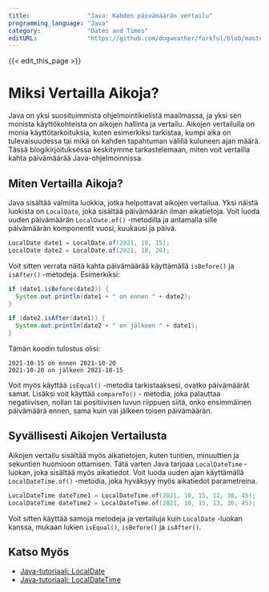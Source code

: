 ```yaml
---
title:                "Java: Kahden päivämäärän vertailu"
programming_language: "Java"
category:             "Dates and Times"
editURL:              "https://github.com/dogweather/forkful/blob/master/content/fi/java/comparing-two-dates.md"
---
```


{{< edit_this_page >}}

# Miksi Vertailla Aikoja?

Java on yksi suosituimmista ohjelmointikielistä maailmassa, ja yksi sen monista käyttökohteista on aikojen hallinta ja vertailu. Aikojen vertailulla on monia käyttötarkoituksia, kuten esimerkiksi tarkistaa, kumpi aika on tulevaisuudessa tai mikä on kahden tapahtuman välillä kuluneen ajan määrä. Tässä blogikirjoituksessa keskitymme tarkastelemaan, miten voit vertailla kahta päivämäärää Java-ohjelmoinnissa.

## Miten Vertailla Aikoja?

Java sisältää valmiita luokkia, jotka helpottavat aikojen vertailua. Yksi näistä luokista on `LocalDate`, joka sisältää päivämäärän ilman aikatietoja. Voit luoda uuden päivämäärän `LocalDate.of()` -metodilla ja antamalla sille päivämäärän komponentit vuosi, kuukausi ja päivä.

```Java
LocalDate date1 = LocalDate.of(2021, 10, 15);
LocalDate date2 = LocalDate.of(2021, 10, 20);
```

Voit sitten verrata näitä kahta päivämäärää käyttämällä `isBefore()` ja `isAfter()` -metodeja. Esimerkiksi:

```Java
if (date1.isBefore(date2)) {
  System.out.println(date1 + " on ennen " + date2);
}

if (date2.isAfter(date1)) {
  System.out.println(date2 + " on jälkeen " + date1);
}
```

Tämän koodin tulostus olisi:

```
2021-10-15 on ennen 2021-10-20
2021-10-20 on jälkeen 2021-10-15
```

Voit myös käyttää `isEqual()` -metodia tarkistaaksesi, ovatko päivämäärät samat. Lisäksi voit käyttää `compareTo()` - metodia, joka palauttaa negatiivisen, nollan tai positiivisen luvun riippuen siitä, onko ensimmäinen päivämäärä ennen, sama kuin vai jälkeen toisen päivämäärän.

## Syvällisesti Aikojen Vertailusta

Aikojen vertailu sisältää myös aikatietojen, kuten tuntien, minuuttien ja sekuntien huomioon ottamisen. Tätä varten Java tarjoaa `LocalDateTime` -luokan, joka sisältää myös aikatiedot. Voit luoda uuden ajan käyttämällä `LocalDateTime.of()` -metodia, joka hyväksyy myös aikatiedot parametreina.

```Java
LocalDateTime dateTime1 = LocalDateTime.of(2021, 10, 15, 12, 30, 45);
LocalDateTime dateTime2 = LocalDateTime.of(2021, 10, 15, 13, 30, 45);
```

Voit sitten käyttää samoja metodeja ja vertailuja kuin `LocalDate` -luokan kanssa, mukaan lukien `isEqual()`, `isBefore()` ja `isAfter()`.

## Katso Myös

* [Java-tutoriaali: LocalDate](https://docs.oracle.com/javase/8/docs/api/java/time/LocalDate.html)
* [Java-tutoriaali: LocalDateTime](https://docs.oracle.com/javase/8/docs/api/java/time/LocalDateTime.html)